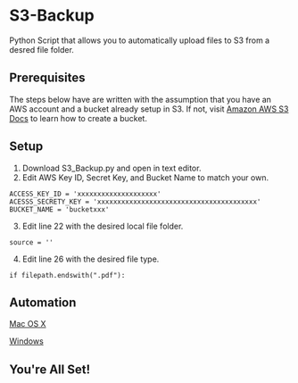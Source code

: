 # S3-Backup

Python Script that allows you to automatically upload files to S3 from a desred file folder.  

## Prerequisites

The steps below have are written with the assumption that you have an AWS account and a bucket already setup in S3.
If not, visit [Amazon AWS S3 Docs](https://docs.aws.amazon.com/AmazonS3/latest/gsg/CreatingABucket.html) to learn how to create a bucket. 

## Setup 

  1. Download S3_Backup.py and open in text editor.
  2. Edit AWS Key ID, Secret Key, and Bucket Name to match your own.  
  ```
  ACCESS_KEY_ID = 'xxxxxxxxxxxxxxxxxxxx'
  ACESSS_SECRETY_KEY = 'xxxxxxxxxxxxxxxxxxxxxxxxxxxxxxxxxxxxxxxx' 
  BUCKET_NAME = 'bucketxxx' 
  ```
  3. Edit line 22 with the desired local file folder. 
  ```
  source = ''	
  ```
  4. Edit line 26 with the desired file type.
  ```
  if filepath.endswith(".pdf"):
  ```
  
## Automation  

[Mac OS X](https://blog.macsales.com/42196-macos-101-how-to-automate-tasks-on-your-mac)

[Windows](https://www.dummies.com/computers/pcs/how-to-create-a-task-to-run-a-program-in-windows-task-scheduler/)
 
  
## You're All Set!
